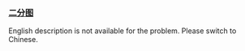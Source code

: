 ### [二分图](https://leetcode.com/problems/vEAB3K)

<p>English description is not available for the problem. Please switch to Chinese.</p>
